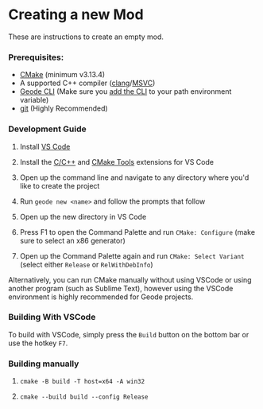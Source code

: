 # Creating a new Mod

These are instructions to create an empty mod.

### Prerequisites: 

 * [CMake](https://cmake.org/download/) (minimum v3.13.4)
 * A supported C++ compiler ([clang](https://releases.llvm.org/)/[MSVC](https://visualstudio.microsoft.com/downloads/))
 * [Geode CLI](https://github.com/geode-sdk/cli) (Make sure you [add the CLI](/docs/installcli) to your path environment variable)
 * [git](https://git-scm.com/downloads) (Highly Recommended)

### Development Guide

1. Install [VS Code](https://code.visualstudio.com/)

2. Install the [C/C++](https://marketplace.visualstudio.com/items?itemName=ms-vscode.cpptools) and [CMake Tools](https://marketplace.visualstudio.com/items?itemName=ms-vscode.cmake-tools) extensions for VS Code

3. Open up the command line and navigate to any directory where you'd like to create the project

4. Run `geode new <name>` and follow the prompts that follow

5. Open up the new directory in VS Code

6. Press F1 to open the Command Palette and run `CMake: Configure` (make sure to select an x86 generator)

7. Open up the Command Palette again and run `CMake: Select Variant` (select either `Release` or `RelWithDebInfo`)

Alternatively, you can run CMake manually without using VSCode or using another program (such as Sublime Text), however using the VSCode environment is highly recommended for Geode projects.

### Building With VSCode

To build with VSCode, simply press the `Build` button on the bottom bar or use the hotkey `F7`.

### Building manually

1. `cmake -B build -T host=x64 -A win32`

2. `cmake --build build --config Release`

